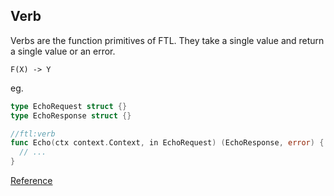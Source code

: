 ## Verb

Verbs are the function primitives of FTL. They take a single value and return a single value or an error.

`F(X) -> Y`

eg.

```go
type EchoRequest struct {}
type EchoResponse struct {}

//ftl:verb
func Echo(ctx context.Context, in EchoRequest) (EchoResponse, error) {
  // ...
}
```

[Reference](https://tbd54566975.github.io/ftl/docs/reference/verbs/)
